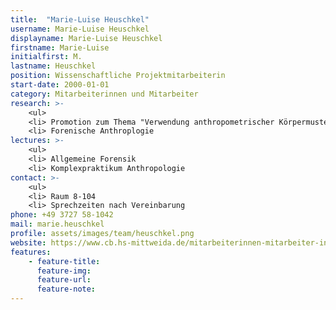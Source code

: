 ```yaml
---
title:  "Marie-Luise Heuschkel"
username: Marie-Luise Heuschkel
displayname: Marie-Luise Heuschkel
firstname: Marie-Luise
initialfirst: M.
lastname: Heuschkel
position: Wissenschaftliche Projektmitarbeiterin
start-date: 2000-01-01
category: Mitarbeiterinnen und Mitarbeiter
research: >- 
    <ul>
    <li> Promotion zum Thema "Verwendung anthropometrischer Körpermuster für die Personenzuordnung mittels digitaler Verfahren."
    <li> Forenische Anthroplogie
lectures: >-
    <ul>
    <li> Allgemeine Forensik
    <li> Komplexpraktikum Anthropologie
contact: >-
    <ul>
    <li> Raum 8-104
    <li> Sprechzeiten nach Vereinbarung
phone: +49 3727 58-1042
mail: marie.heuschkel
profile: assets/images/team/heuschkel.png
website: https://www.cb.hs-mittweida.de/mitarbeiterinnen-mitarbeiter-in-ihren-fachgruppen/heuschkel-marie-luise/
features:
    - feature-title: 
      feature-img: 
      feature-url: 
      feature-note: 
---
```

